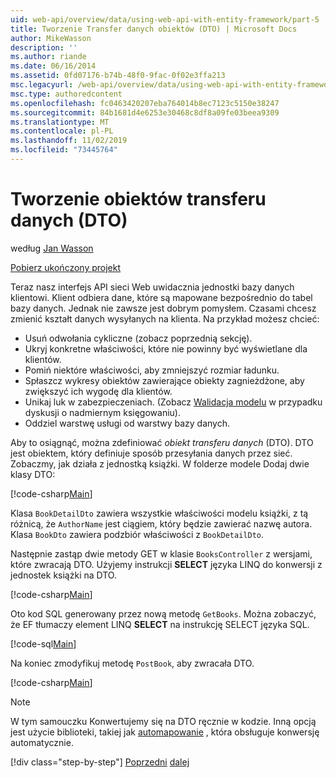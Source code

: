 ```yaml
---
uid: web-api/overview/data/using-web-api-with-entity-framework/part-5
title: Tworzenie Transfer danych obiektów (DTO) | Microsoft Docs
author: MikeWasson
description: ''
ms.author: riande
ms.date: 06/16/2014
ms.assetid: 0fd07176-b74b-48f0-9fac-0f02e3ffa213
msc.legacyurl: /web-api/overview/data/using-web-api-with-entity-framework/part-5
msc.type: authoredcontent
ms.openlocfilehash: fc0463420207eba764014b8ec7123c5150e38247
ms.sourcegitcommit: 84b1681d4e6253e30468c8df8a09fe03beea9309
ms.translationtype: MT
ms.contentlocale: pl-PL
ms.lasthandoff: 11/02/2019
ms.locfileid: "73445764"
---
```

# <a name="create-data-transfer-objects-dtos"></a>Tworzenie obiektów transferu danych (DTO)

według [Jan Wasson](https://github.com/MikeWasson)

[Pobierz ukończony projekt](https://github.com/MikeWasson/BookService)

Teraz nasz interfejs API sieci Web uwidacznia jednostki bazy danych klientowi. Klient odbiera dane, które są mapowane bezpośrednio do tabel bazy danych. Jednak nie zawsze jest dobrym pomysłem. Czasami chcesz zmienić kształt danych wysyłanych na klienta. Na przykład możesz chcieć:

- Usuń odwołania cykliczne (zobacz poprzednią sekcję).
- Ukryj konkretne właściwości, które nie powinny być wyświetlane dla klientów.
- Pomiń niektóre właściwości, aby zmniejszyć rozmiar ładunku.
- Spłaszcz wykresy obiektów zawierające obiekty zagnieżdżone, aby zwiększyć ich wygodę dla klientów.
- Unikaj luk w zabezpieczeniach. (Zobacz [Walidacja modelu](../../formats-and-model-binding/model-validation-in-aspnet-web-api.md) w przypadku dyskusji o nadmiernym księgowaniu).
- Oddziel warstwę usługi od warstwy bazy danych.

Aby to osiągnąć, można zdefiniować *obiekt transferu danych* (DTO). DTO jest obiektem, który definiuje sposób przesyłania danych przez sieć. Zobaczmy, jak działa z jednostką książki. W folderze modele Dodaj dwie klasy DTO:

[!code-csharp[Main](part-5/samples/sample1.cs)]

Klasa `BookDetailDto` zawiera wszystkie właściwości modelu książki, z tą różnicą, że `AuthorName` jest ciągiem, który będzie zawierać nazwę autora. Klasa `BookDto` zawiera podzbiór właściwości z `BookDetailDto`.

Następnie zastąp dwie metody GET w klasie `BooksController` z wersjami, które zwracają DTO. Użyjemy instrukcji **SELECT** języka LINQ do konwersji z jednostek książki na DTO.

[!code-csharp[Main](part-5/samples/sample2.cs)]

Oto kod SQL generowany przez nową metodę `GetBooks`. Można zobaczyć, że EF tłumaczy element LINQ **SELECT** na instrukcję SELECT języka SQL.

[!code-sql[Main](part-5/samples/sample3.sql)]

Na koniec zmodyfikuj metodę `PostBook`, aby zwracała DTO.

[!code-csharp[Main](part-5/samples/sample4.cs)]

> [!NOTE]
> W tym samouczku Konwertujemy się na DTO ręcznie w kodzie. Inną opcją jest użycie biblioteki, takiej jak [automapowanie](http://automapper.org/) , która obsługuje konwersję automatycznie.
> 
> [!div class="step-by-step"]
> [Poprzedni](part-4.md)
> [dalej](part-6.md)
